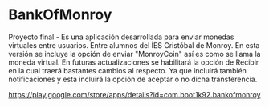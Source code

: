 # BankOfMonroy

Proyecto final - 
Es una aplicación desarrollada para enviar monedas virtuales entre usuarios. Entre alumnos del ÍES Cristóbal de Monroy. En esta versión se incluye la opción de enviar "MonroyCoin" así es como se llama la moneda virtual. En futuras actualizaciones se habilitará la opción de Recibir en la cual traerá bastantes cambios al respecto. Ya que incluirá también notificaciones y esta incluirá la opción de aceptar o no dicha transferencia.

https://play.google.com/store/apps/details?id=com.boot1k92.bankofmonroy
